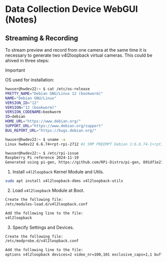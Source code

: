 # Data Collection Device WebGUI (Notes)

## Streaming & Recording
To stream preview and record from one camera at the same time it is necessary to generate two v4l2loopback virtual cameras. This could be ahived in three steps:

> [!IMPORTANT]
> OS used for installation:
> ```bash
> hwuser@hwdev22:~ $ cat /etc/os-release
> PRETTY_NAME="Debian GNU/Linux 12 (bookworm)"
> NAME="Debian GNU/Linux"
> VERSION_ID="12"
> VERSION="12 (bookworm)"
> VERSION_CODENAME=bookworm
> ID=debian
> HOME_URL="https://www.debian.org/"
> SUPPORT_URL="https://www.debian.org/support"
> BUG_REPORT_URL="https://bugs.debian.org/"
> 
> hwuser@hwdev22:~ $ uname -a
> Linux hwdev22 6.6.74+rpt-rpi-2712 #1 SMP PREEMPT Debian 1:6.6.74-1+rpt1 (2025-01-27) aarch64 GNU/Linux
> 
> hwuser@hwdev22:~ $ /etc/rpi-issue
> Raspberry Pi reference 2024-11-19
> Generated using pi-gen, https://github.com/RPi-Distro/pi-gen, 891df1e21ed2b6099a2e6a13e26c91dea44b34d4, stage4
> ```


1. Install ```v4l2loopback``` Kernel Module and Utils.
```bash
sudo apt install v4l2loopback-dkms v4l2loopback-utils
```

2. Load ```v4l2loopback``` Module at Boot.
```bash
Create the following file:
/etc/modules-load.d/v4l2loopback.conf

Add the following line to the file:
v4l2loopback
```

3. Specify Settings and Devices.
```bash
Create the following file:
/etc/modprobe.d/v4l2loopback.conf

Add the following line to the file:
options v4l2loopback devices=2 video_nr=100,101 exclusive_caps=1,1 buffers=4
```
